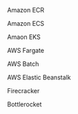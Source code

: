 
Amazon ECR

Amazon ECS

Amaon EKS

AWS Fargate

AWS Batch

AWS Elastic Beanstalk 

Firecracker

Bottlerocket
